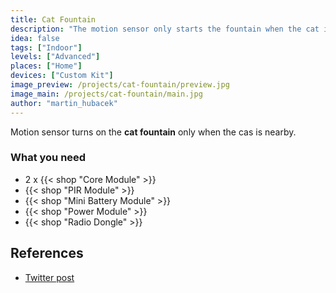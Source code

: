 ```yaml
---
title: Cat Fountain
description: "The motion sensor only starts the fountain when the cat is near."
idea: false
tags: ["Indoor"]
levels: ["Advanced"]
places: ["Home"]
devices: ["Custom Kit"]
image_preview: /projects/cat-fountain/preview.jpg
image_main: /projects/cat-fountain/main.jpg
author: "martin_hubacek"
---
```


Motion sensor turns on the **cat fountain** only when the cas is nearby.

### What you need

* 2 x {{< shop "Core Module" >}}
* {{< shop "PIR Module" >}}
* {{< shop "Mini Battery Module" >}}
* {{< shop "Power Module" >}}
* {{< shop "Radio Dongle" >}}

## References

* [Twitter post](https://twitter.com/vladimirmach/status/1044607821684379648)
